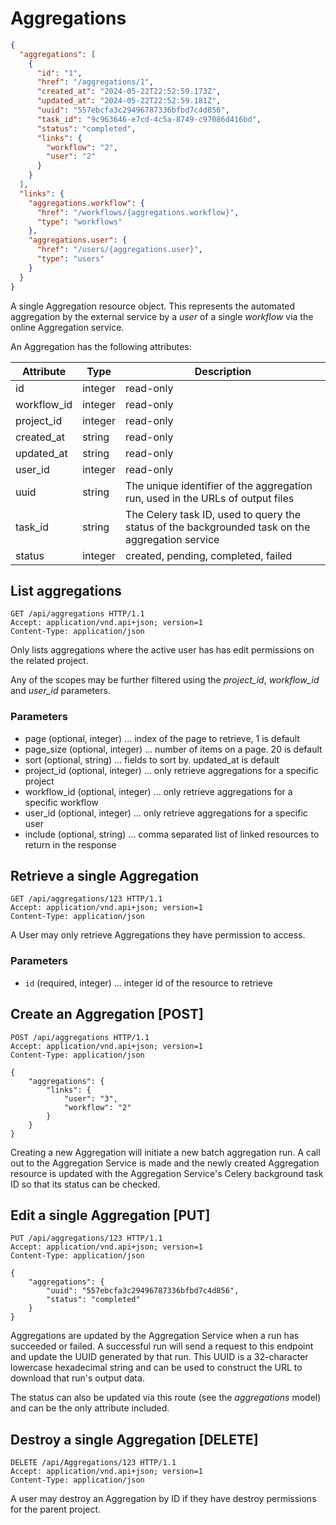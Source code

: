 # Aggregations

```json
{
  "aggregations": [
    {
      "id": "1",
      "href": "/aggregations/1",
      "created_at": "2024-05-22T22:52:59.173Z",
      "updated_at": "2024-05-22T22:52:59.181Z",
      "uuid": "557ebcfa3c29496787336bfbd7c4d856",
      "task_id": "9c963646-e7cd-4c5a-8749-c97086d416bd",
      "status": "completed",
      "links": {
        "workflow": "2",
        "user": "2"
      }
    }
  ],
  "links": {
    "aggregations.workflow": {
      "href": "/workflows/{aggregations.workflow}",
      "type": "workflows"
    },
    "aggregations.user": {
      "href": "/users/{aggregations.user}",
      "type": "users"
    }
  }
}
```

A single Aggregation resource object. This represents the automated aggregation by the external service by a _user_ of a single _workflow_ via the online Aggregation service.

An Aggregation has the following attributes:

Attribute | Type | Description
--------- | ---- | -----------
id | integer | read-only
workflow_id | integer | read-only
project_id | integer | read-only
created_at | string | read-only
updated_at | string | read-only
user_id | integer | read-only
uuid | string | The unique identifier of the aggregation run, used in the URLs of output files
task_id | string | The Celery task ID, used to query the status of the backgrounded task on the aggregation service
status | integer | created, pending, completed, failed


## List aggregations

```http
GET /api/aggregations HTTP/1.1
Accept: application/vnd.api+json; version=1
Content-Type: application/json
```

Only lists aggregations where the active user has has edit permissions on the related project.

Any of the scopes may be further filtered using the *project_id*, *workflow_id*
and *user_id* parameters.

### Parameters

+ page (optional, integer) ... index of the page to retrieve, 1 is default
+ page_size (optional, integer) ... number of items on a page. 20 is default
+ sort (optional, string) ... fields to sort by. updated_at is default
+ project_id (optional, integer) ... only retrieve aggregations for a specific project
+ workflow_id (optional, integer) ... only retrieve aggregations for a specific workflow
+ user_id (optional, integer) ... only retrieve aggregations for a specific user
+ include (optional, string) ... comma separated list of linked resources to return in the response


## Retrieve a single Aggregation

```http
GET /api/aggregations/123 HTTP/1.1
Accept: application/vnd.api+json; version=1
Content-Type: application/json
```

A User may only retrieve Aggregations they have permission to access.

### Parameters

+ `id` (required, integer) ... integer id of the resource to retrieve


## Create an Aggregation [POST]

```http
POST /api/aggregations HTTP/1.1
Accept: application/vnd.api+json; version=1
Content-Type: application/json

{
    "aggregations": {
        "links": {
            "user": "3",
            "workflow": "2"
        }
    }
}
```

Creating a new Aggregation will initiate a new batch aggregation run.
A call out to the Aggregation Service is made and the newly created Aggregation resource
is updated with the Aggregation Service's Celery background task ID so that its status can be checked.


## Edit a single Aggregation [PUT]

```http
PUT /api/aggregations/123 HTTP/1.1
Accept: application/vnd.api+json; version=1
Content-Type: application/json

{
    "aggregations": {
        "uuid": "557ebcfa3c29496787336bfbd7c4d856",
        "status": "completed"
    }
}
```

Aggregations are updated by the Aggregation Service when a run has succeeded or failed. A successful run
will send a request to this endpoint and update the UUID generated by that run. This UUID is a 32-character
lowercase hexadecimal string and can be used to construct the URL to download that run's output data.

The status can also be updated via this route (see the _aggregations_ model) and can be the only attribute included.

## Destroy a single Aggregation [DELETE]
```http
DELETE /api/Aggregations/123 HTTP/1.1
Accept: application/vnd.api+json; version=1
Content-Type: application/json
```

A user may destroy an Aggregation by ID if they have destroy permissions for the parent project.